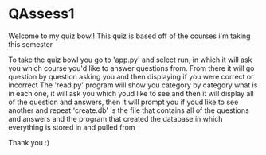 # QAssess1
Welcome to my quiz bowl!
This quiz is based off of the courses i'm taking this semester

To take the quiz bowl you go to 'app.py' and select run, in which it will ask you which course you'd like to answer questions from. From there it will go question by question asking you and then displaying if you were correct or incorrect
The 'read.py' program will show you category by category what is in each one, it will ask you which youd like to see and then it will display all of the question and answers, then it will prompt you if youd like to see another and repeat
'create.db' is the file that contains all of the questions and answers and the program that created the database in which everything is stored in and pulled from

Thank you :)
